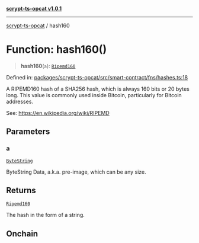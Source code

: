 [**scrypt-ts-opcat v1.0.1**](../README.md)

***

[scrypt-ts-opcat](../README.md) / hash160

# Function: hash160()

> **hash160**(`a`): [`Ripemd160`](../type-aliases/Ripemd160.md)

Defined in: [packages/scrypt-ts-opcat/src/smart-contract/fns/hashes.ts:18](https://github.com/OPCAT-Labs/ts-tools/blob/e67b8657b34dbf57f8a4f9bdf87cdc2742db16bb/packages/scrypt-ts-opcat/src/smart-contract/fns/hashes.ts#L18)

A RIPEMD160 hash of a SHA256 hash, which is always 160 bits or 20 bytes long.
This value is commonly used inside Bitcoin, particularly for Bitcoin
addresses.

See:
https://en.wikipedia.org/wiki/RIPEMD

## Parameters

### a

[`ByteString`](../type-aliases/ByteString.md)

ByteString Data, a.k.a. pre-image, which can be any size.

## Returns

[`Ripemd160`](../type-aliases/Ripemd160.md)

The hash in the form of a string.

## Onchain
